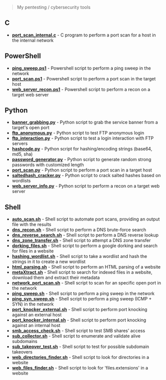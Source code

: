 > My pentesting / cybersecurity tools

## C
* [**port_scan_internal.c**](https://github.com/rafaelbaldasso/Tools/blob/main/C/port_scan_internal.c) - C program to perform a port scan for a host in the internal network

## PowerShell
* [**ping_sweep.ps1**](https://github.com/rafaelbaldasso/Tools/blob/main/PowerShell/ping_sweep.ps1) - Powershell script to perform a ping sweep in the network
* [**port_scan.ps1**](https://github.com/rafaelbaldasso/Tools/blob/main/PowerShell/port_scan.ps1) - Powershell script to perform a port scan in the target host
* [**web_server_recon.ps1**](https://github.com/rafaelbaldasso/Tools/blob/main/PowerShell/web_server_recon.ps1) - Powershell script to perform a recon on a target web server

## Python
* [**banner_grabbing.py**](https://github.com/rafaelbaldasso/Tools/blob/main/Python/banner_grabbing.py) - Python script to grab the service banner from a target's open port 
* [**ftp_anonymous.py**](https://github.com/rafaelbaldasso/Tools/blob/main/Python/ftp_anonymous.py) - Python script to test FTP anonymous login
* [**ftp_interaction.py**](https://github.com/rafaelbaldasso/Tools/blob/main/Python/ftp_interaction.py) - Python script to test a login interaction with FTP servers
* [**hashcode.py**](https://github.com/rafaelbaldasso/Tools/blob/main/Python/hashcode.py) - Python script for hashing/encoding strings (base64, md5, sha)
* [**password_generator.py**](https://github.com/rafaelbaldasso/Tools/blob/main/Python/password_generator.py) - Python script to generate random strong passwords with customized length
* [**port_scan.py**](https://github.com/rafaelbaldasso/Tools/blob/main/Python/port_scan.py) - Python script to perform a port scan in a target host
* [**saltedhash_cracker.py**](https://github.com/rafaelbaldasso/Tools/blob/main/Python/saltedhash_cracker.py) - Python script to crack salted hashes based on wordlists
* [**web_server_info.py**](https://github.com/rafaelbaldasso/Tools/blob/main/Python/web_server_info.py) - Python script to perform a recon on a target web server

## Shell
* [**auto_scan.sh**](https://github.com/rafaelbaldasso/Tools/blob/main/Shell/auto_scan.sh) - Shell script to automate port scans, providing an output file with the results
* [**dns_recon.sh**](https://github.com/rafaelbaldasso/Tools/blob/main/Shell/dns_recon.sh) - Shell script to perform a DNS brute-force search
* [**dns_reverse_search.sh**](https://github.com/rafaelbaldasso/Tools/blob/main/Shell/dns_reverse_search.sh) - Shell script to perform a DNS reverse lookup
* [**dns_zone_transfer.sh**](https://github.com/rafaelbaldasso/Tools/blob/main/Shell/dns_zone_transfer.sh) - Shell script to attempt a DNS zone transfer
* [**dorking_files.sh**](https://github.com/rafaelbaldasso/Tools/blob/main/Shell/dorking_files.sh) - Shell script to perform a google dorking and search for files in a website
* [**hashing_wordlist.sh**](https://github.com/rafaelbaldasso/Tools/blob/main/Shell/hashing_wordlist.sh) - Shell script to take a wordlist and hash the strings in it to create a new wordlist
* [**html_parsing.sh**](https://github.com/rafaelbaldasso/Tools/blob/main/Shell/html_parsing.sh) - Shell script to perform an HTML parsing of a website
* [**metaXtract.sh**](https://github.com/rafaelbaldasso/Tools/blob/main/Shell/metaXtract.sh) - Shell script to search for indexed files in a website, download them and extract their metadata
* [**network_port_scan.sh**](https://github.com/rafaelbaldasso/Tools/blob/main/Shell/network_port_scan.sh) - Shell script to scan for an specific open port in the network
* [**ping_sweep.sh**](https://github.com/rafaelbaldasso/Tools/blob/main/Shell/ping_sweep.sh) - Shell script to perform a ping sweep in the network
* [**ping_syn_sweep.sh**](https://github.com/rafaelbaldasso/Tools/blob/main/Shell/ping_syn_sweep.sh) - Shell script to perform a ping sweep (ICMP + SYN) in the network
* [**port_knocker_external.sh**](https://github.com/rafaelbaldasso/Tools/blob/main/Shell/port_knocker_external.sh) - Shell script to perform port knocking against an external host
* [**port_knocker_internal.sh**](https://github.com/rafaelbaldasso/Tools/blob/main/Shell/port_knocker_internal.sh) - Shell script to perform port knocking against an internal host
* [**smb_access_check.sh**](https://github.com/0xDuskr/Tools/blob/main/Shell/smb_access_check.sh) - Shell script to test SMB shares' access 
* [**sub_collector.sh**](https://github.com/0xDuskr/Tools/blob/main/Shell/sub_collector.sh) - Shell script to enumerate and validate alive subdomains
* [**sub_takeover_test.sh**](https://github.com/rafaelbaldasso/Tools/blob/main/Shell/sub_takeover_test.sh) - Shell script to test for possible subdomain takeovers
* [**web_directories_finder.sh**](https://github.com/rafaelbaldasso/Tools/blob/main/Shell/web_directories_finder.sh) - Shell script to look for directories in a website
* [**web_files_finder.sh**](https://github.com/rafaelbaldasso/Tools/blob/main/Shell/web_files_finder.sh) - Shell script to look for 'files.extensions' in a website
